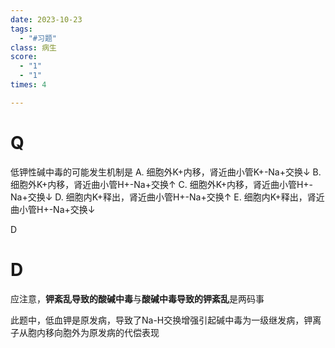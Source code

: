 ```yaml
---
date: 2023-10-23
tags:
  - "#习题"
class: 病生
score:
  - "1"
  - "1"
times: 4

---
```



# Q
低钾性碱中毒的可能发生机制是
A. 细胞外K+内移，肾近曲小管K+-Na+交换↓
B. 细胞外K+内移，肾近曲小管H+-Na+交换↑
C. 细胞外K+内移，肾近曲小管H+-Na+交换↓
D. 细胞内K+释出，肾近曲小管H+-Na+交换↑
E. 细胞内K+释出，肾近曲小管H+-Na+交换↓



D





# D
应注意，**钾紊乱导致的酸碱中毒**与**酸碱中毒导致的钾紊乱**是两码事

此题中，低血钾是原发病，导致了Na-H交换增强引起碱中毒为一级继发病，钾离子从胞内移向胞外为原发病的代偿表现